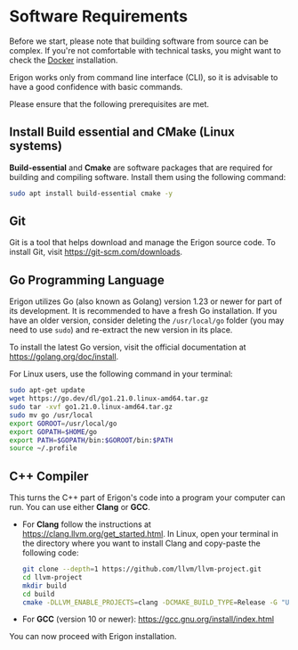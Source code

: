 # Software Requirements

Before we start, please note that building software from source can be complex. If you're not comfortable with technical tasks, you might want to check the [Docker](/installation/docker.md) installation.

Erigon works only from command line interface (CLI), so it is advisable to have a good confidence with basic commands.

Please ensure that the following prerequisites are met.

## Install Build essential and CMake (Linux systems)

**Build-essential** and **Cmake** are software packages that are required for building and compiling software. Install them using the following command:

```bash
sudo apt install build-essential cmake -y
```

## Git

Git is a tool that helps download and manage the Erigon source code. To install Git, visit <https://git-scm.com/downloads>.


## Go Programming Language

Erigon utilizes Go (also known as Golang) version 1.23 or newer for part of its development. It is recommended to have a fresh Go installation. If you have an older version, consider deleting the `/usr/local/go` folder (you may need to use `sudo`) and re-extract the new version in its place.

To install the latest Go version, visit the official documentation at <https://golang.org/doc/install>.

For Linux users, use the following command in your terminal:

```bash
sudo apt-get update
wget https://go.dev/dl/go1.21.0.linux-amd64.tar.gz
sudo tar -xvf go1.21.0.linux-amd64.tar.gz
sudo mv go /usr/local
export GOROOT=/usr/local/go
export GOPATH=$HOME/go
export PATH=$GOPATH/bin:$GOROOT/bin:$PATH
source ~/.profile
```

## C++ Compiler

This turns the C++ part of Erigon's code into a program your computer can run. You can use either **Clang** or **GCC**.

- For **Clang** follow the instructions at <https://clang.llvm.org/get_started.html>. In Linux, open your terminal in the directory where you want to install Clang and copy-paste the following code:

    ```bash
    git clone --depth=1 https://github.com/llvm/llvm-project.git
    cd llvm-project
    mkdir build
    cd build
    cmake -DLLVM_ENABLE_PROJECTS=clang -DCMAKE_BUILD_TYPE=Release -G "Unix Makefiles" ../llvm
    ```

- For **GCC** (version 10 or newer): <https://gcc.gnu.org/install/index.html>

You can now proceed with Erigon installation.
